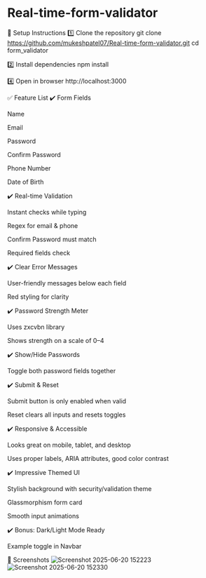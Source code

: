 # Real-time-form-validator

🚀 Setup Instructions
1️⃣ Clone the repository
git clone https://github.com/mukeshpatel07/Real-time-form-validator.git
cd form_validator

2️⃣ Install dependencies
npm install

4️⃣ Open in browser
http://localhost:3000

✅ Feature List
✔️ Form Fields

Name

Email

Password

Confirm Password

Phone Number

Date of Birth

✔️ Real-time Validation

Instant checks while typing

Regex for email & phone

Confirm Password must match

Required fields check

✔️ Clear Error Messages

User-friendly messages below each field

Red styling for clarity

✔️ Password Strength Meter

Uses zxcvbn library

Shows strength on a scale of 0–4

✔️ Show/Hide Passwords

Toggle both password fields together

✔️ Submit & Reset

Submit button is only enabled when valid

Reset clears all inputs and resets toggles

✔️ Responsive & Accessible

Looks great on mobile, tablet, and desktop

Uses proper labels, ARIA attributes, good color contrast

✔️ Impressive Themed UI

Stylish background with security/validation theme

Glassmorphism form card

Smooth input animations

✔️ Bonus: Dark/Light Mode Ready

Example toggle in Navbar 

📸 Screenshots
![Screenshot 2025-06-20 152223](https://github.com/user-attachments/assets/0db0a9fe-2e99-4641-8a16-60d11a0029c2)
![Screenshot 2025-06-20 152330](https://github.com/user-attachments/assets/88f2b683-7106-459b-896c-884be53dc53a)







